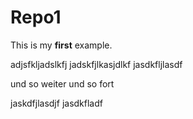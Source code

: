 Repo1
=====

This is my **first** example.


adjsfkljadslkfj
jadskfjlkasjdlkf
jasdkfljlasdf

und so weiter und so fort

jaskdfjlasdjf
jasdkfladf
